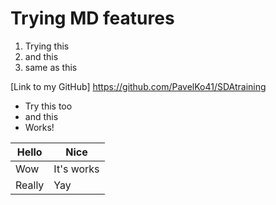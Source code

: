 # Trying MD features
1. Trying this
2. and this
3. same as this

[Link to my GitHub] https://github.com/PavelKo41/SDAtraining

- Try this too
- and this
- Works!


| Hello   | Nice        |
|---------|-------------|
| Wow     | It's works  |
 | Really  | Yay         | 



